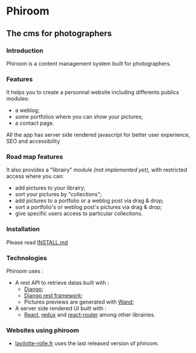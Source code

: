 # Phiroom #
## The cms for photographers ##
### Introduction ###
Phiroom is a content management system built for photographers.

### Features ###
It helps you to create a personnal website including differents publics modules:
* a weblog;
* some portfolios where you can show your pictures;
* a contact page.

All the app has server side rendered javascript for better user experience, SEO and accessibility

### Road map features ###
It also provides a "librairy" module *(not implemented yet)*, with restricted access where you can:
* add pictures to your librairy;
* sort your pictures by "collections";
* add pictures to a portfolio or a weblog post via drag & drop;
* sort a portfolio's or weblog post's pictures via drag & drop;
* give specific users access to particular collections.

### Installation ###
Please read [INSTALL.md](/INSTALL.md)

### Technologies ###
Phiroom uses :
* A rest API to retrieve datas built with :
  * [Django](http://docs.wand-py.org/);
  * [Django rest framework](http://docs.wand-py.org/);
  * Pictures previews are generated with [Wand](http://docs.wand-py.org/);
* A server side rendered UI built with :
  * [React](https://facebook.github.io/react/), [redux](http://rackt.org/redux/index.html) and [react-router](https://github.com/rackt/react-router) among other librairies.


### Websites using phiroom ###
* [lavilotte-rolle.fr](http://lavilotte-rolle.fr) uses the last released version of phiroom.

